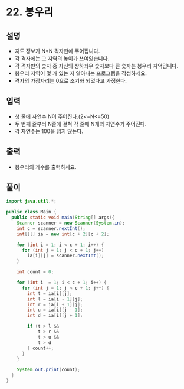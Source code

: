 # 22. 봉우리

## 설명

* 지도 정보가 N*N 격자판에 주어집니다. 
* 각 격자에는 그 지역의 높이가 쓰여있습니다.
* 각 격자판의 숫자 중 자신의 상하좌우 숫자보다 큰 숫자는 봉우리 지역입니다.
* 봉우리 지역이 몇 개 있는 지 알아내는 프로그램을 작성하세요.
* 격자의 가장자리는 0으로 초기화 되었다고 가정한다.

## 입력

* 첫 줄에 자연수 N이 주어진다.(2<=N<=50)
* 두 번째 줄부터 N줄에 걸쳐 각 줄에 N개의 자연수가 주어진다. 
* 각 자연수는 100을 넘지 않는다.

## 출력

* 봉우리의 개수를 출력하세요.

## 풀이

```java
import java.util.*;

public class Main {
  public static void main(String[] args){
    Scanner scanner = new Scanner(System.in);
    int c = scanner.nextInt();
    int[][] ia = new int[c + 2][c + 2];

    for (int i = 1; i < c + 1; i++) {
      for (int j = 1; j < c + 1; j++)
        ia[i][j] = scanner.nextInt();
    }

    int count = 0;

    for (int i  = 1; i < c + 1; i++) {
      for (int j = 1; j < c + 1; j++) {
        int t = ia[i][j];
        int l = ia[i - 1][j];
        int r = ia[i + 1][j];
        int u = ia[i][j - 1];
        int d = ia[i][j + 1];

        if (t > l &&
            t > r &&
            t > u &&
            t > d
        ) count++;
      }
    }

    System.out.print(count);
  }
}
```
